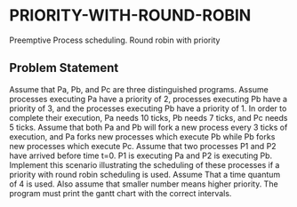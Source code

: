 # PRIORITY-WITH-ROUND-ROBIN
Preemptive Process scheduling. Round robin with priority

## Problem Statement

Assume that Pa, Pb, and Pc are three distinguished programs. Assume processes executing Pa have a priority of 2, processes executing Pb have a priority of 3, and the processes executing Pb have a priority of 1. In order to complete their execution, Pa needs 10 ticks, Pb needs 7 ticks, and Pc needs 5 ticks. Assume that both Pa and Pb will fork a new process every 3 ticks of execution, and Pa forks new processes which execute Pb while Pb forks new processes which execute Pc. Assume that two processes P1 and P2 have arrived before time t=0. P1 is executing Pa and P2 is executing Pb. Implement this scenario illustrating the scheduling of these processes if a priority with round robin scheduling is used. Assume That a time quantum of 4 is used. Also assume that smaller number means higher priority. The program must print the gantt chart with the correct intervals.
